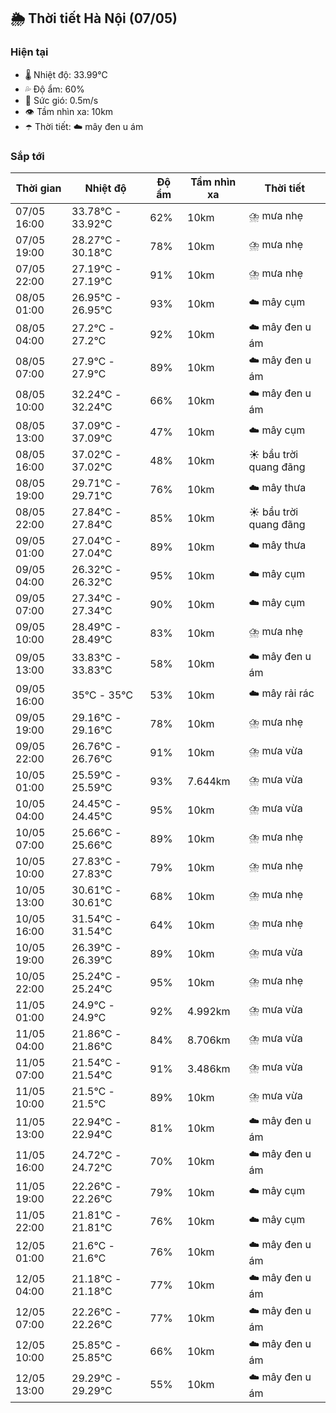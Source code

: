 ## 🌦️ Thời tiết Hà Nội (07/05)

### Hiện tại

- 🌡️ Nhiệt độ: 33.99℃
- 💦 Độ ẩm: 60%
- 💨 Sức gió: 0.5m/s
- 👁️ Tầm nhìn xa: 10km
- ☂️ Thời tiết: ☁️ mây đen u ám

### Sắp tới

| Thời gian | Nhiệt độ | Độ ẩm | Tầm nhìn xa | Thời tiết |
| --- | --- | --- | --- | --- |
| 07/05 16:00 | 33.78℃ - 33.92℃ | 62% | 10km | ⛈️ mưa nhẹ |
| 07/05 19:00 | 28.27℃ - 30.18℃ | 78% | 10km | ⛈️ mưa nhẹ |
| 07/05 22:00 | 27.19℃ - 27.19℃ | 91% | 10km | ⛈️ mưa nhẹ |
| 08/05 01:00 | 26.95℃ - 26.95℃ | 93% | 10km | ☁️ mây cụm |
| 08/05 04:00 | 27.2℃ - 27.2℃ | 92% | 10km | ☁️ mây đen u ám |
| 08/05 07:00 | 27.9℃ - 27.9℃ | 89% | 10km | ☁️ mây đen u ám |
| 08/05 10:00 | 32.24℃ - 32.24℃ | 66% | 10km | ☁️ mây đen u ám |
| 08/05 13:00 | 37.09℃ - 37.09℃ | 47% | 10km | ☁️ mây cụm |
| 08/05 16:00 | 37.02℃ - 37.02℃ | 48% | 10km | ☀️ bầu trời quang đãng |
| 08/05 19:00 | 29.71℃ - 29.71℃ | 76% | 10km | ☁️ mây thưa |
| 08/05 22:00 | 27.84℃ - 27.84℃ | 85% | 10km | ☀️ bầu trời quang đãng |
| 09/05 01:00 | 27.04℃ - 27.04℃ | 89% | 10km | ☁️ mây thưa |
| 09/05 04:00 | 26.32℃ - 26.32℃ | 95% | 10km | ☁️ mây cụm |
| 09/05 07:00 | 27.34℃ - 27.34℃ | 90% | 10km | ☁️ mây cụm |
| 09/05 10:00 | 28.49℃ - 28.49℃ | 83% | 10km | ⛈️ mưa nhẹ |
| 09/05 13:00 | 33.83℃ - 33.83℃ | 58% | 10km | ☁️ mây đen u ám |
| 09/05 16:00 | 35℃ - 35℃ | 53% | 10km | ☁️ mây rải rác |
| 09/05 19:00 | 29.16℃ - 29.16℃ | 78% | 10km | ⛈️ mưa nhẹ |
| 09/05 22:00 | 26.76℃ - 26.76℃ | 91% | 10km | ⛈️ mưa vừa |
| 10/05 01:00 | 25.59℃ - 25.59℃ | 93% | 7.644km | ⛈️ mưa vừa |
| 10/05 04:00 | 24.45℃ - 24.45℃ | 95% | 10km | ⛈️ mưa vừa |
| 10/05 07:00 | 25.66℃ - 25.66℃ | 89% | 10km | ⛈️ mưa nhẹ |
| 10/05 10:00 | 27.83℃ - 27.83℃ | 79% | 10km | ⛈️ mưa nhẹ |
| 10/05 13:00 | 30.61℃ - 30.61℃ | 68% | 10km | ⛈️ mưa nhẹ |
| 10/05 16:00 | 31.54℃ - 31.54℃ | 64% | 10km | ⛈️ mưa nhẹ |
| 10/05 19:00 | 26.39℃ - 26.39℃ | 89% | 10km | ⛈️ mưa vừa |
| 10/05 22:00 | 25.24℃ - 25.24℃ | 95% | 10km | ⛈️ mưa nhẹ |
| 11/05 01:00 | 24.9℃ - 24.9℃ | 92% | 4.992km | ⛈️ mưa vừa |
| 11/05 04:00 | 21.86℃ - 21.86℃ | 84% | 8.706km | ⛈️ mưa vừa |
| 11/05 07:00 | 21.54℃ - 21.54℃ | 91% | 3.486km | ⛈️ mưa vừa |
| 11/05 10:00 | 21.5℃ - 21.5℃ | 89% | 10km | ⛈️ mưa vừa |
| 11/05 13:00 | 22.94℃ - 22.94℃ | 81% | 10km | ☁️ mây đen u ám |
| 11/05 16:00 | 24.72℃ - 24.72℃ | 70% | 10km | ☁️ mây đen u ám |
| 11/05 19:00 | 22.26℃ - 22.26℃ | 79% | 10km | ☁️ mây cụm |
| 11/05 22:00 | 21.81℃ - 21.81℃ | 76% | 10km | ☁️ mây cụm |
| 12/05 01:00 | 21.6℃ - 21.6℃ | 76% | 10km | ☁️ mây đen u ám |
| 12/05 04:00 | 21.18℃ - 21.18℃ | 77% | 10km | ☁️ mây đen u ám |
| 12/05 07:00 | 22.26℃ - 22.26℃ | 77% | 10km | ☁️ mây đen u ám |
| 12/05 10:00 | 25.85℃ - 25.85℃ | 66% | 10km | ☁️ mây đen u ám |
| 12/05 13:00 | 29.29℃ - 29.29℃ | 55% | 10km | ☁️ mây đen u ám |
